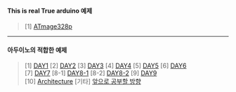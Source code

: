 
#### This is real True arduino __예제__
>[1] [ATmage328p](https://github.com/enrhd24/LED_ON/tree/main/ATmage328p)<br>
---
#### 아두이노의 적합한 __예제__
>[1] [DAY1](https://github.com/enrhd24/LED_ON/tree/main/arduino/DAY1)
>[2] [DAY2](https://github.com/enrhd24/LED_ON/tree/main/arduino/DAY2)
>[3] [DAY3](https://github.com/enrhd24/LED_ON/tree/main/arduino/DAY3)
>[4] [DAY4](https://github.com/enrhd24/LED_ON/tree/main/arduino/DAY4)
>[5] [DAY5](https://github.com/enrhd24/LED_ON/tree/main/arduino/DAY5)
>[6] [DAY6](https://github.com/enrhd24/LED_ON/tree/main/arduino/DAY6)<br>
>[7] [DAY7](https://github.com/enrhd24/LED_ON/tree/main/arduino/DAY7)
>[8-1] [DAY8-1](https://github.com/enrhd24/LED_ON/tree/main/arduino/DAY8_1)
>[8-2] [DAY8-2](https://github.com/enrhd24/LED_ON/tree/main/arduino/DAY8_2)
>[9] [DAY9](https://github.com/enrhd24/LED_ON/tree/main/arduino/DAY9)<br>
>[10] [Architecture](https://github.com/enrhd24/LED_ON/tree/main/Architecture)
> [기타] [앞으로 공부할 방향](https://swiftcam.tistory.com/140)<br>

